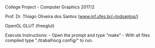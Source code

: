 College Project - Computer Graphics 2017/2

Prof. Dr. Thiago Oliveira dos Santos (www.inf.ufes.br/~todsantos/)

OpenGL
GLUT (freeglut)

Execute Instructions:
	- Open the prompt and type "make"
	- With all files compiled type "./trabalhocg config/" to run.